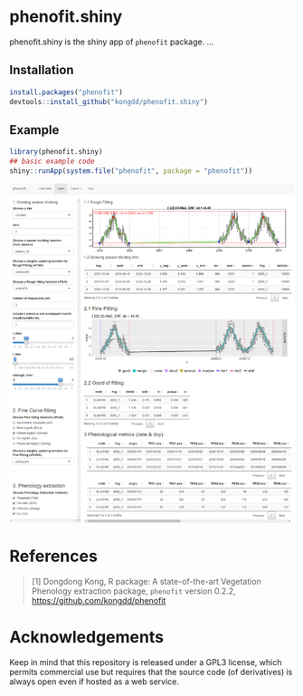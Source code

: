 
# phenofit.shiny

<!-- badges: start -->
<!-- badges: end -->

phenofit.shiny is the shiny app of `phenofit` package. 
...

## Installation

``` r
install.packages("phenofit")
devtools::install_github("kongdd/phenofit.shiny")
```

## Example

``` r
library(phenofit.shiny)
## basic example code
shiny::runApp(system.file("phenofit", package = "phenofit"))
```

![title](man/figures/phenofit_shiny.png)   


# **References** 
> [1\] Dongdong Kong, R package: A state-of-the-art Vegetation Phenology extraction package, `phenofit` version 0.2.2, <https://github.com/kongdd/phenofit>

# Acknowledgements

Keep in mind that this repository is released under a GPL3 license, which permits commercial use but requires that the source code (of derivatives) is always open even if hosted as a web service.
